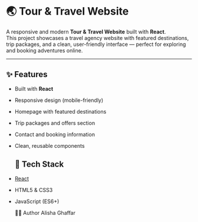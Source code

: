 # 🌏 Tour & Travel Website

A responsive and modern **Tour & Travel Website** built with **React**.  
This project showcases a travel agency website with featured destinations, trip packages, and a clean, user-friendly interface — perfect for exploring and booking adventures online.

---

## ✨ Features

- Built with **React**
- Responsive design (mobile-friendly)
- Homepage with featured destinations
- Trip packages and offers section
- Contact and booking information
- Clean, reusable components

  ## 🚀 Tech Stack

- [React](https://reactjs.org/)
- HTML5 & CSS3
- JavaScript (ES6+)

  🙋‍♀️ Author
Alisha Ghaffar
